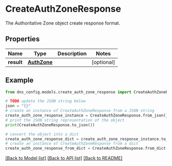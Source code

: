 # CreateAuthZoneResponse

The Authoritative Zone object create response format.

## Properties

Name | Type | Description | Notes
------------ | ------------- | ------------- | -------------
**result** | [**AuthZone**](AuthZone.md) |  | [optional] 

## Example

```python
from dns_config.models.create_auth_zone_response import CreateAuthZoneResponse

# TODO update the JSON string below
json = "{}"
# create an instance of CreateAuthZoneResponse from a JSON string
create_auth_zone_response_instance = CreateAuthZoneResponse.from_json(json)
# print the JSON string representation of the object
print(CreateAuthZoneResponse.to_json())

# convert the object into a dict
create_auth_zone_response_dict = create_auth_zone_response_instance.to_dict()
# create an instance of CreateAuthZoneResponse from a dict
create_auth_zone_response_from_dict = CreateAuthZoneResponse.from_dict(create_auth_zone_response_dict)
```
[[Back to Model list]](../README.md#documentation-for-models) [[Back to API list]](../README.md#documentation-for-api-endpoints) [[Back to README]](../README.md)


